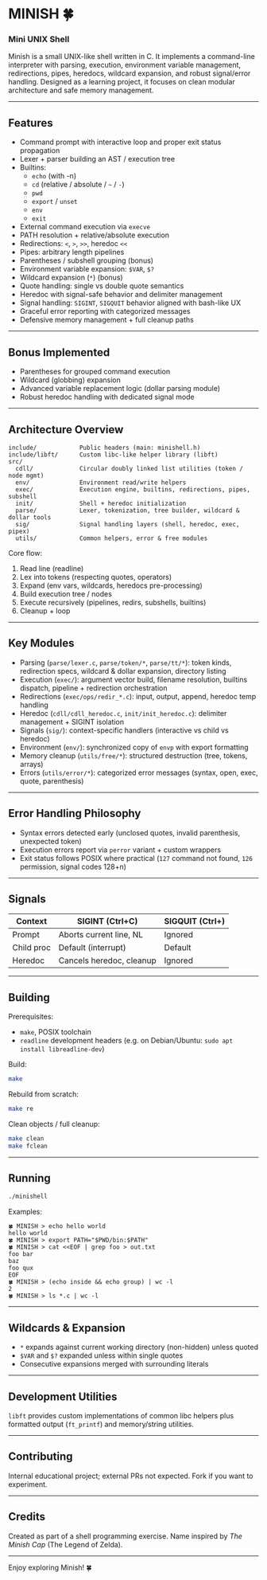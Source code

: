 # MINISH 🍀

### Mini UNIX Shell

Minish is a small UNIX-like shell written in C. It implements a command-line interpreter with parsing, execution, environment variable management, redirections, pipes, heredocs, wildcard expansion, and robust signal/error handling. Designed as a learning project, it focuses on clean modular architecture and safe memory management.

---
## Features
- Command prompt with interactive loop and proper exit status propagation
- Lexer + parser building an AST / execution tree
- Builtins:
  - `echo` (with -n)
  - `cd` (relative / absolute / `~` / `-`)
  - `pwd`
  - `export` / `unset`
  - `env`
  - `exit`
- External command execution via `execve`
- PATH resolution + relative/absolute execution
- Redirections: `<`, `>`, `>>`, heredoc `<<`
- Pipes: arbitrary length pipelines
- Parentheses / subshell grouping (bonus)
- Environment variable expansion: `$VAR`, `$?`
- Wildcard expansion (`*`) (bonus)
- Quote handling: single vs double quote semantics
- Heredoc with signal-safe behavior and delimiter management
- Signal handling: `SIGINT`, `SIGQUIT` behavior aligned with bash-like UX
- Graceful error reporting with categorized messages
- Defensive memory management + full cleanup paths

---
## Bonus Implemented
- Parentheses for grouped command execution
- Wildcard (globbing) expansion
- Advanced variable replacement logic (dollar parsing module)
- Robust heredoc handling with dedicated signal mode

---
## Architecture Overview
```
include/            Public headers (main: minishell.h)
include/libft/      Custom libc-like helper library (libft)
src/
  cdll/             Circular doubly linked list utilities (token / node mgmt)
  env/              Environment read/write helpers
  exec/             Execution engine, builtins, redirections, pipes, subshell
  init/             Shell + heredoc initialization
  parse/            Lexer, tokenization, tree builder, wildcard & dollar tools
  sig/              Signal handling layers (shell, heredoc, exec, pipex)
  utils/            Common helpers, error & free modules
```
Core flow:
1. Read line (readline)
2. Lex into tokens (respecting quotes, operators)
3. Expand (env vars, wildcards, heredocs pre-processing)
4. Build execution tree / nodes
5. Execute recursively (pipelines, redirs, subshells, builtins)
6. Cleanup + loop

---
## Key Modules
- Parsing (`parse/lexer.c`, `parse/token/*`, `parse/tt/*`): token kinds, redirection specs, wildcard & dollar expansion, directory listing
- Execution (`exec/`): argument vector build, filename resolution, builtins dispatch, pipeline + redirection orchestration
- Redirections (`exec/ops/redir_*.c`): input, output, append, heredoc temp handling
- Heredoc (`cdll/cdll_heredoc.c`, `init/init_heredoc.c`): delimiter management + SIGINT isolation
- Signals (`sig/`): context-specific handlers (interactive vs child vs heredoc)
- Environment (`env/`): synchronized copy of `envp` with export formatting
- Memory cleanup (`utils/free/*`): structured destruction (tree, tokens, arrays)
- Errors (`utils/error/*`): categorized error messages (syntax, open, exec, quote, parenthesis)

---
## Error Handling Philosophy
- Syntax errors detected early (unclosed quotes, invalid parenthesis, unexpected token)
- Execution errors report via `perror` variant + custom wrappers
- Exit status follows POSIX where practical (`127` command not found, `126` permission, signal codes 128+n)

---
## Signals
| Context    | SIGINT (Ctrl+C)           | SIGQUIT (Ctrl+\) |
|------------|---------------------------|------------------|
| Prompt     | Aborts current line, NL   | Ignored          |
| Child proc | Default (interrupt)       | Default          |
| Heredoc    | Cancels heredoc, cleanup  | Ignored          |

---
## Building
Prerequisites:
- `make`, POSIX toolchain
- `readline` development headers (e.g. on Debian/Ubuntu: `sudo apt install libreadline-dev`)

Build:
```bash
make
```
Rebuild from scratch:
```bash
make re
```
Clean objects / full cleanup:
```bash
make clean
make fclean
```

---
## Running
```bash
./minishell
```
Examples:
```
🍀 MINISH > echo hello world
hello world
🍀 MINISH > export PATH="$PWD/bin:$PATH"
🍀 MINISH > cat <<EOF | grep foo > out.txt
foo bar
baz
foo qux
EOF
🍀 MINISH > (echo inside && echo group) | wc -l
2
🍀 MINISH > ls *.c | wc -l
```

---
## Wildcards & Expansion
- `*` expands against current working directory (non-hidden) unless quoted
- `$VAR` and `$?` expanded unless within single quotes
- Consecutive expansions merged with surrounding literals

---
## Development Utilities
`libft` provides custom implementations of common libc helpers plus formatted output (`ft_printf`) and memory/string utilities.

---
## Contributing
Internal educational project; external PRs not expected. Fork if you want to experiment.

---
## Credits
Created as part of a shell programming exercise. Name inspired by *The Minish Cap* (The Legend of Zelda).

---
Enjoy exploring Minish! 🍀

